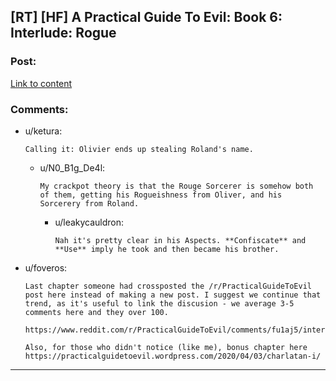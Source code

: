 ## [RT] [HF] A Practical Guide To Evil: Book 6: Interlude: Rogue

### Post:

[Link to content](https://practicalguidetoevil.wordpress.com/2020/04/03/interlude-rogue/)

### Comments:

- u/ketura:
  ```
  Calling it: Olivier ends up stealing Roland's name.
  ```

  - u/N0_B1g_De4l:
    ```
    My crackpot theory is that the Rouge Sorcerer is somehow both of them, getting his Rogueishness from Oliver, and his Sorcerery from Roland.
    ```

    - u/leakycauldron:
      ```
      Nah it's pretty clear in his Aspects. **Confiscate** and **Use** imply he took and then became his brother.
      ```

- u/foveros:
  ```
  Last chapter someone had crossposted the /r/PracticalGuideToEvil post here instead of making a new post. I suggest we continue that trend, as it's useful to link the discusion - we average 3-5 comments here and they over 100.

  https://www.reddit.com/r/PracticalGuideToEvil/comments/fu1aj5/interlude_rogue/

  Also, for those who didn't notice (like me), bonus chapter here 
  https://practicalguidetoevil.wordpress.com/2020/04/03/charlatan-i/
  ```

---

